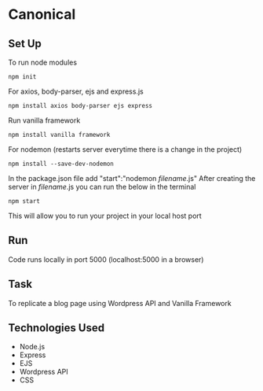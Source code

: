 # Canonical

## Set Up

To run node modules
```terminal
npm init
```
For axios, body-parser, ejs and express.js
```terminal
npm install axios body-parser ejs express
```
Run vanilla framework
```terminal
npm install vanilla framework
```
For nodemon (restarts server everytime there is a change in the project)
```terminal
npm install --save-dev-nodemon
```
In the package.json file add "start":"nodemon *filename*.js"
After creating the server in *filename*.js you can run the below in the terminal
```terminal
npm start
```
This will allow you to run your project in your local host port

## Run
Code runs locally in port 5000 (localhost:5000 in a browser)

## Task
To replicate a blog page using Wordpress API and Vanilla Framework

## Technologies Used
- Node.js
- Express
- EJS
- Wordpress API
- CSS
